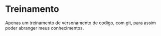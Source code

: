 # Treinamento

 Apenas um treinamento de versonamento de codigo, com git, para assim poder abranger meus conhecimentos.
